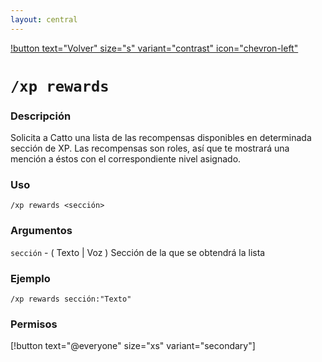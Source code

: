 ```yaml
---
layout: central
---
```


[!button text="Volver" size="s" variant="contrast" icon="chevron-left"](../xp.md)

# `/xp rewards`

### Descripción
Solicita a Catto una lista de las recompensas disponibles en determinada sección de XP. Las recompensas son roles, así que te mostrará una mención a éstos con el correspondiente nivel asignado.

### Uso
```
/xp rewards <sección>
```

### Argumentos
`sección` - ( Texto | Voz ) Sección de la que se obtendrá la lista

### Ejemplo
```
/xp rewards sección:"Texto"
```

### Permisos
[!button text="@everyone" size="xs" variant="secondary"]
